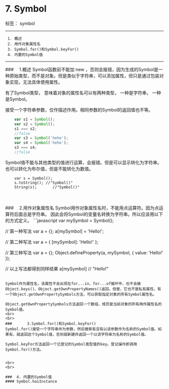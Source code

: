 # 7. Symbol
标签： symbol

---

```
 1. 概述
 2. 用作对象属性名
 3. Symbol.for()和Symbol.keyFor()
 4. 内置的Symbol值
```
 ---

###　     1.概述
Symbol函数前不能加 new ，否则会报错，因为生成的Symbol是一种原始类型，而不是对象。但是类似于字符串，可以添加属性，但只是通过包装对象实现，无法具体使用属性。

有了Symbol类型， 意味着对象的属性名可以有两种类型， 一种是字符串， 一种是Symbol。

接受一个字符串参数，仅作描述作用。相同参数的Symbol的返回值也不等。

```javascript
    var s1 = Symbol();
    var s2 = Symbol();
    s1 === s2;
    //false
    var s3 = Symbol('hehe');
    var s4 = Symbol('hehe');
    s3 === s4;
    //false
```

Symbol值不能与其他类型的值进行运算，会报错。但是可以显示转化为字符串。也可以转化为布尔值，但是不能转化为数值。

```
    var s = Symbol();
    s.toString(); //"Symbol()"
    String(s);       //"Symbol()"
```
<br>
<br>
###　     2.用作对象属性名
Symbol用作对象属性名时，不能用点运算符。因为点运算符后面总是字符串。 因此会将Symbol的变量名转换为字符串。所以应该用以下的方式定义。
```javascript
var mySymbol = Symbol();

// 第一种写法
var a = {};
a[mySymbol] = 'Hello!';

// 第二种写法
var a = {
  [mySymbol]: 'Hello!'
};

// 第三种写法
var a = {};
Object.defineProperty(a, mySymbol, { value: 'Hello!' });

// 以上写法都得到同样结果
a[mySymbol] // "Hello!"
```

Symbol作为属性名，该属性不会出现在for...in、for...of循环中，也不会被Object.keys()、Object.getOwnPropertyNames()返回。但是，它也不是私有属性，有一个Object.getOwnPropertySymbols方法，可以获取指定对象的所有Symbol属性名。

Object.getOwnPropertySymbols方法返回一个数组，成员是当前对象的所有用作属性名的Symbol值。
<br>
<br>
###　     3.Symbol.for()和Symbol.keyFor()
Symbol.for()接受一个字符串作为参数，然后搜索有没有以该参数作为名称的Symbol值。如果有，就返回这个Symbol值，否则就新建并返回一个以该字符串为名称的Symbol值。

Symbol.keyFor方法返回一个已登记的Symbol类型值的key。登记操作即调用Symbol.for()方法。


<br>
<br>

###  4. 内置的Symbol值
#### Symbol.hasInstance
